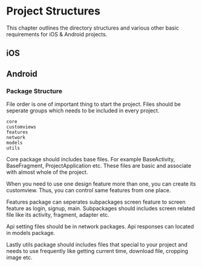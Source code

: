 # Project Structures

This chapter outlines the directory structures and various other basic requirements for iOS & Android projects.

## iOS



## Android

### Package Structure

File order is one of important thing to start the project. Files should be seperate groups which needs to be included in every project.

```
core
customviews
features
network
models
utils
```

Core package should includes base files. For example BaseActivity, BaseFragment, ProjectApplication etc. These files are basic and associate with almost whole of the project.

When you need to use one design feature more than one, you can create its customview. Thus, you can control same features from one place.

Features package can seperates subpackages screen feature to screen feature as login, signup, main. Subpackages should includes screen related file like its activity, fragment, adapter etc.

Api setting files should be in network packages. Api responses can located in models package.

Lastly utils package should includes files that special to your project and needs to use frequently like getting current time, download file, cropping image etc. 

